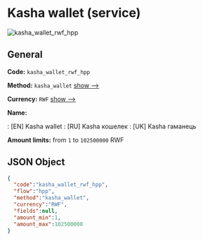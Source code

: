 
# Kasha wallet (service) 
![kasha_wallet_rwf_hpp](https://static.openfintech.io/payment_methods/kasha_wallet_rwf_hpp/logo.svg?w=400&c=v0.59.26#w200)  

## General 
 
**Code:** `kasha_wallet_rwf_hpp` 
 
**Method:** `kasha_wallet` 
 [show -->](/payment-methods/kasha_wallet/) 
 
**Currency:** `RWF` [show -->](/currencies/RWF/) 
 
**Name:** 
 
:	[EN] Kasha wallet 
:	[RU] Kasha кошелек 
:	[UK] Kasha гаманець 
 
**Amount limits:** from `1` to `102500000` RWF 

## JSON Object 

```json
{
  "code":"kasha_wallet_rwf_hpp",
  "flow":"hpp",
  "method":"kasha_wallet",
  "currency":"RWF",
  "fields":null,
  "amount_min":1,
  "amount_max":102500000
}
```  
